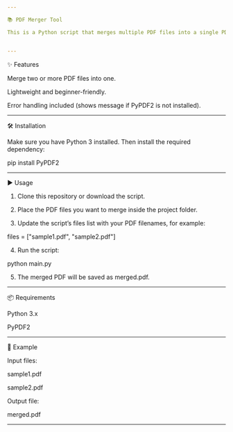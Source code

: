 ```yaml
---

📚 PDF Merger Tool

This is a Python script that merges multiple PDF files into a single PDF. It is useful when you have several PDF documents and want to combine them into one organized file.


---
```


✨ Features

Merge two or more PDF files into one.

Lightweight and beginner-friendly.

Error handling included (shows message if PyPDF2 is not installed).



---

🛠 Installation

Make sure you have Python 3 installed.
Then install the required dependency:

pip install PyPDF2


---

▶ Usage

1. Clone this repository or download the script.


2. Place the PDF files you want to merge inside the project folder.


3. Update the script’s files list with your PDF filenames, for example:



files = ["sample1.pdf", "sample2.pdf"]

4. Run the script:



python main.py

5. The merged PDF will be saved as merged.pdf.




---

📦 Requirements

Python 3.x

PyPDF2



---

📄 Example

Input files:

sample1.pdf

sample2.pdf


Output file:

merged.pdf



---